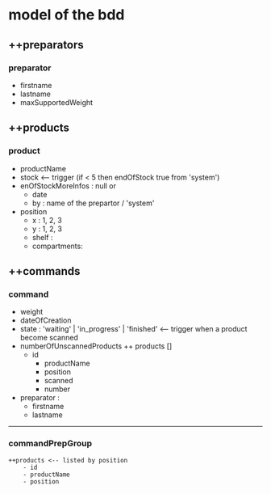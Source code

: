 model of the bdd
================

## ++preparators

### preparator
- firstname
- lastname
- maxSupportedWeight

## ++products
 
### product
- productName
- stock <-- trigger (if < 5 then endOfStock true from 'system')
- enOfStockMoreInfos : null or
    - date
    - by : name of the prepartor / 'system'
- position
    - x : 1, 2, 3
    - y : 1, 2, 3
    - shelf :
    - compartments: 

## ++commands

### command

- weight
- dateOfCreation
- state : 'waiting' | 'in_progress' | 'finished' <-- trigger when a product become scanned
- numberOfUnscannedProducts
++ products []
    - id
        - productName
        - position
        - scanned
        - number
- preparator :
    - firstname
    - lastname

----------------------------------------------------

### commandPrepGroup
    ++products <-- listed by position
        - id
        - productName
        - position